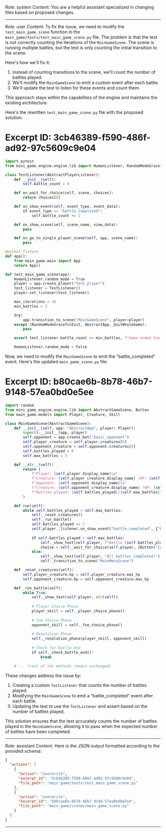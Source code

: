 Role: system
Content: You are a helpful assistant specialized in changing files based on proposed changes.
__________________
Role: user
Content: To fix the issue, we need to modify the `test_main_game_scene` function in the `main_game/tests/test_main_game_scene.py` file. The problem is that the test is not correctly counting the iterations of the `MainGameScene`. The scene is running multiple battles, but the test is only counting the initial transition to the scene.

Here's how we'll fix it:

1. Instead of counting transitions to the scene, we'll count the number of battles played.
2. We'll modify the `MainGameScene` to emit a custom event after each battle.
3. We'll update the test to listen for these events and count them.

This approach stays within the capabilities of the engine and maintains the existing architecture.

Here's the rewritten `test_main_game_scene.py` file with the proposed solution:

# Excerpt ID: 3cb46389-f590-486f-ad92-97c5609c9e04
```python main_game/tests/test_main_game_scene.py
import pytest
from mini_game_engine.engine.lib import HumanListener, RandomModeGracefulExit, AbstractApp, AbstractPlayerListener

class TestListener(AbstractPlayerListener):
    def __init__(self):
        self.battle_count = 0

    def on_wait_for_choice(self, scene, choices):
        return choices[0]

    def on_show_event(self, event_type, event_data):
        if event_type == "battle_completed":
            self.battle_count += 1

    def on_show_scene(self, scene_name, view_data):
        pass

    def on_go_to_single_player_scene(self, app, scene_name):
        pass

@pytest.fixture
def app():
    from main_game.main import App
    return App()

def test_main_game_scene(app):
    HumanListener.random_mode = True
    player = app.create_player("test_player")
    test_listener = TestListener()
    player.set_listener(test_listener)

    max_iterations = 10
    min_battles = 3

    try:
        app.transition_to_scene("MainGameScene", player=player)
    except (RandomModeGracefulExit, AbstractApp._QuitWholeGame):
        pass

    assert test_listener.battle_count >= min_battles, f"Game ended too quickly. Only played {test_listener.battle_count} battles, expected at least {min_battles}."

    HumanListener.random_mode = False
```

Now, we need to modify the `MainGameScene` to emit the "battle_completed" event. Here's the updated `main_game_scene.py` file:

# Excerpt ID: b80cae6b-8b78-46b7-9148-57ea0bd0e5ee
```python main_game/scenes/main_game_scene.py
import random
from mini_game_engine.engine.lib import AbstractGameScene, Button
from main_game.models import Player, Creature, Skill

class MainGameScene(AbstractGameScene):
    def __init__(self, app: "AbstractApp", player: Player):
        super().__init__(app, player)
        self.opponent = app.create_bot("basic_opponent")
        self.player_creature = self.player.creatures[0]
        self.opponent_creature = self.opponent.creatures[0]
        self.battles_played = 0
        self.max_battles = 3

    def __str__(self):
        return (
            f"Player: {self.player.display_name}\n"
            f"Creature: {self.player_creature.display_name} (HP: {self.player_creature.hp}/{self.player_creature.max_hp})\n"
            f"Opponent: {self.opponent.display_name}\n"
            f"Creature: {self.opponent_creature.display_name} (HP: {self.opponent_creature.hp}/{self.opponent_creature.max_hp})\n"
            f"Battles played: {self.battles_played}/{self.max_battles}\n"
        )

    def run(self):
        while self.battles_played < self.max_battles:
            self._reset_creatures()
            self._run_battle()
            self.battles_played += 1
            self.player._listener.on_show_event("battle_completed", {"battle_number": self.battles_played})
            
            if self.battles_played < self.max_battles:
                self._show_text(self.player, f"Battle {self.battles_played} completed. Starting next battle...")
                choice = self._wait_for_choice(self.player, [Button("Continue")])
            else:
                self._show_text(self.player, "All battles completed!")
                self._transition_to_scene("MainMenuScene")

    def _reset_creatures(self):
        self.player_creature.hp = self.player_creature.max_hp
        self.opponent_creature.hp = self.opponent_creature.max_hp

    def _run_battle(self):
        while True:
            self._show_text(self.player, str(self))
            
            # Player Choice Phase
            player_skill = self._player_choice_phase()
            
            # Foe Choice Phase
            opponent_skill = self._foe_choice_phase()
            
            # Resolution Phase
            self._resolution_phase(player_skill, opponent_skill)
            
            # Check for battle end
            if self._check_battle_end():
                break

    # ... (rest of the methods remain unchanged)
```

These changes address the issue by:

1. Creating a custom `TestListener` that counts the number of battles played.
2. Modifying the `MainGameScene` to emit a "battle_completed" event after each battle.
3. Updating the test to use the `TestListener` and assert based on the number of battles played.

This solution ensures that the test accurately counts the number of battles played in the `MainGameScene`, allowing it to pass when the expected number of battles have been completed.
__________________
Role: assistant
Content: Here is the JSON output formatted according to the provided schema:

```json
{
  "actions": [
    {
      "action": "overwrite",
      "excerpt_id": "3cb46389-f590-486f-ad92-97c5609c9e04",
      "file_path": "main_game/tests/test_main_game_scene.py"
    },
    {
      "action": "overwrite",
      "excerpt_id": "b80cae6b-8b78-46b7-9148-57ea0bd0e5ee",
      "file_path": "main_game/scenes/main_game_scene.py"
    }
  ]
}
```
__________________
